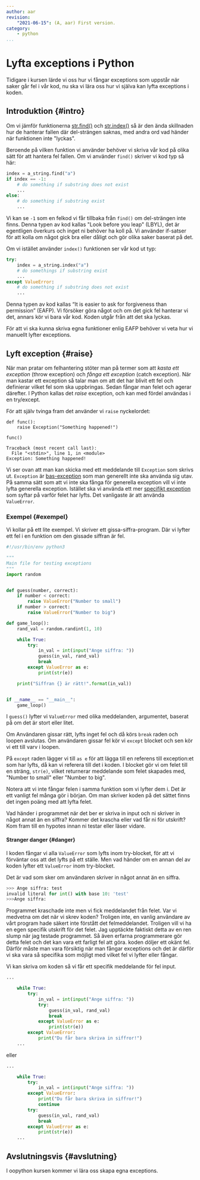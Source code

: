 ```yaml
---
author: aar
revision:
    "2021-06-15": (A, aar) First version.
category:
    - python
...
```

Lyfta exceptions i Python
===================================

Tidigare i kursen lärde vi oss hur vi fångar exceptions som uppstår när saker går fel i vår kod, nu ska vi lära oss hur vi själva kan lyfta exceptions i koden.

<!--more-->  



Introduktion {#intro}
-------------------------------

Om vi jämför funktionerna [str.find()](https://docs.python.org/3/library/stdtypes.html#str.find) och [str.index()](https://docs.python.org/3/library/stdtypes.html#str.index) så är den ända skillnaden hur de hanterar fallen där del-strängen saknas, med andra ord vad händer när funktionen inte "lyckas".

Beroende på vilken funktion vi använder behöver vi skriva vår kod på olika sätt för att hantera fel fallen. Om vi använder `find()` skriver vi kod typ så här:

```python
index = a_string.find("a")
if index == -1:
    # do something if substring does not exist
    ...
else:
    # do something if substring exist 
    ...
```

Vi kan se `-1` som en felkod vi får tillbaka från `find()` om del-strängen inte finns. Denna typen av kod kallas "Look before you leap" (LBYL), det är egentligen överkurs och inget ni behöver ha koll på. Vi använder if-satser för att kolla om något gick bra eller dåligt och gör olika saker baserat på det.

Om vi istället använder `index()` funktionen ser vår kod ut typ:

```python
try:
    index = a_string.index("a")
    # do somethings if substring exist
    ...
except ValueError:
    # do something if substring does not exist
    ...
```

Denna typen av kod kallas “It is easier to ask for forgiveness than permission” (EAFP). Vi försöker göra något och om det gick fel hanterar vi det, annars kör vi bara vår kod. Koden utgår från att det ska lyckas.

För att vi ska kunna skriva egna funktioner enlig EAFP behöver vi veta hur vi manuellt lyfter exceptions.



Lyft exception {#raise}
-------------------------------

När man pratar om felhantering stöter man på termer som att *kasta ett exception* (throw exception) och *fånga ett exception* (catch exception). När man kastar ett exception så talar man om att det har blivit ett fel och definierar vilket fel som ska uppbringas. Sedan fångar man felet och agerar därefter. I Python kallas det *raise* exception, och kan med fördel användas i en try/except.

För att själv tvinga fram det använder vi `raise` nyckelordet:

```
def func():
    raise Exception("Something happened!")

func()

Traceback (most recent call last):
  File "<stdin>", line 1, in <module>
Exception: Something happened!
```

Vi ser ovan att man kan skicka med ett meddelande till `Exception` som skrivs ut. `Exception` är [bas-exception](https://docs.python.org/3/library/exceptions.html#base-classes) som man generellt inte ska använda sig utav. På samma sätt som att vi inte ska fånga för generella exception vill vi inte lyfta generella exception. Istället ska vi använda ett mer [specifikt exception](https://docs.python.org/3/library/exceptions.html#concrete-exceptions) som syftar på varför felet har lyfts. Det vanligaste är att använda `ValueError`.



### Exempel {#exempel}

Vi kollar på ett lite exempel. Vi skriver ett gissa-siffra-program. Där vi lyfter ett fel i en funktion om den gissade siffran är fel.

```python
#!/usr/bin/env python3

"""
Main file for testing exceptions
"""
import random


def guess(number, correct):
    if number < correct:
        raise ValueError("Number to small")
    if number > correct:
        raise ValueError("Number to big")

def game_loop():
    rand_val = random.randint(1, 10)

    while True:
        try:
            in_val = int(input("Ange siffra: "))
            guess(in_val, rand_val)
            break
        except ValueError as e:
            print(str(e))

    print("Siffran {} är rätt!".format(in_val))


if __name__ == "__main__":
    game_loop()
```

I `guess()` lyfter vi `ValueError` med olika meddelanden, argumentet, baserat på om det är stort eller litet.

Om Användaren gissar rätt, lyfts inget fel och då körs `break` raden och loopen avslutas. Om användaren gissar fel kör vi `except` blocket och sen kör vi ett till varv i loopen.

På `except` raden lägger vi till `as e` för att lägga till en referens till exception:et som har lyfts, då kan vi referera till det i koden. I blocket gör vi om felet till en sträng, `str(e)`, vilket returnerar meddelande som felet skapades med, "Number to small" eller "Number to big".

Notera att vi inte fångar felen i samma funktion som vi lyfter dem i. Det är ett vanligt fel många gör i början. Om man skriver koden på det sättet finns det ingen poäng med att lyfta felet.

Vad händer i programmet när det ber er skriva in input och ni skriver in något annat än en siffra? Kommer det krascha eller vad får ni för utskrift? Kom fram till en hypotes innan ni testar eller läser vidare.



#### Stranger danger {#danger}

I koden fångar vi alla `ValueError` som lyfts inom try-blocket, för att vi förväntar oss att det lyfts på ett ställe. Men vad händer om en annan del av koden lyfter ett `ValueError` inom try-blocket.

Det är vad som sker om användaren skriver in något annat än en siffra.

```python
>>> Ange siffra: test
invalid literal for int() with base 10: 'test'
>>>Ange siffra:
```

Programmet kraschade inte men vi fick meddelandet från felet. Var vi medvetna om det när vi skrev koden? Troligen inte, en vanlig användare av vårt program hade säkert inte förstått det felmeddelandet. Troligen vill vi ha en egen specifik utskrift för det felet. Jag upptäckte faktiskt detta av en ren slump när jag testade programmet. Så även erfarna programmerare gör detta felet och det kan vara ett farligt fel att göra. koden döljer ett okänt fel. Därför måste man vara försiktig när man fångar exceptions och det är därför vi ska vara så specifika som möjligt med vilket fel vi lyfter eller fångar.

Vi kan skriva om koden så vi får ett specifik meddelande för fel input.

```python
...

    while True:
        try:
            in_val = int(input("Ange siffra: "))
            try:
                guess(in_val, rand_val)
                break
            except ValueError as e:
                print(str(e))
        except ValueError:
            print("Du får bara skriva in siffror!")
    ...
```

eller

```python
...

    while True:
        try:
            in_val = int(input("Ange siffra: "))
        except ValueError:
            print("Du får bara skriva in siffror!")
            continue
        try:
            guess(in_val, rand_val)
            break
        except ValueError as e:
            print(str(e))
    ...
```

Avslutningsvis {#avslutning}
------------------------------

I oopython kursen kommer vi lära oss skapa egna exceptions.
